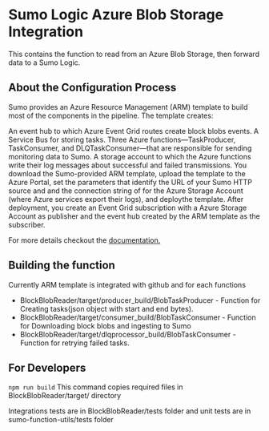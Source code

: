 # Sumo Logic Azure Blob Storage Integration
This contains the function to read from an Azure Blob Storage, then forward data to a Sumo Logic.

## About the Configuration Process
Sumo provides an Azure Resource Management (ARM) template to build most of the components in the pipeline. The template creates:

An event hub to which Azure Event Grid routes create block blobs events.
A Service Bus for storing tasks.
Three Azure functions—TaskProducer, TaskConsumer, and DLQTaskConsumer—that are responsible for sending monitoring data to Sumo.
A storage account to which the Azure functions write their log messages about successful and failed transmissions.
You download the Sumo-provided ARM template, upload the template to the Azure Portal, set the parameters that identify the URL of your Sumo HTTP source and and the connection string of for the Azure Storage Account (where Azure services export their logs), and deploythe template. After deployment, you create an Event Grid subscription with a Azure Storage Account as publisher and the event hub created by the ARM template as the subscriber.

For more details checkout the [documentation.](https://help.sumologic.com/Send-Data/Collect-from-Other-Data-Sources/Azure_Blob_Storage/Collect_Logs_from_Azure_Blob_Storage)


## Building the function
Currently ARM template is integrated with github and for each functions
* BlockBlobReader/target/producer_build/BlobTaskProducer - Function for Creating tasks(json object with start and end bytes).
* BlockBlobReader/target/consumer_build/BlobTaskConsumer - Function for Downloading block blobs and ingesting to Sumo
* BlockBlobReader/target/dlqprocessor_build/BlobTaskConsumer -  Function for retrying failed tasks.

## For Developers
`npm run build`
This command copies required files in BlockBlobReader/target/ directory

Integrations tests are in BlockBlobReader/tests folder and unit tests are in sumo-function-utils/tests folder
